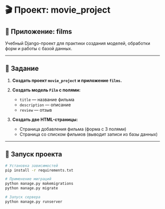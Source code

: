 # 🎬 Проект: movie_project

## 📁 Приложение: films

Учебный Django-проект для практики создания моделей, обработки форм и работы с базой данных.

---

## 🔧 Задание

1. **Создать проект `movie_project` и приложение `films`.**
2. **Создать модель `Film` с полями:**
   - `title` — название фильма
   - `description` — описание
   - `review` — отзыв

3. **Создать две HTML-страницы:**
   - Страница добавления фильма (форма с 3 полями)
   - Страница со списком фильмов (выводит записи из базы данных)

---

## 🚀 Запуск проекта

```bash
# Установка зависимостей
pip install -r requirements.txt

# Применение миграций
python manage.py makemigrations
python manage.py migrate

# Запуск сервера
python manage.py runserver
